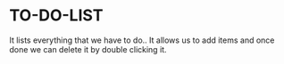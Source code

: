 # TO-DO-LIST
It lists everything that we have to do..
It allows us to add items and once done we can delete it by double clicking it.
